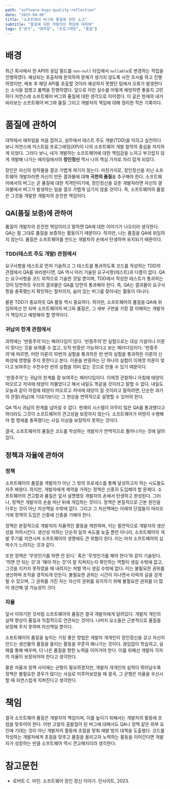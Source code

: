```yaml
---
path: "software-bugs-quality-reflection"
date: "2025-04-06"
title: "소프트웨어 버그와 품질에 관한 소고"
subtitle: "품질에 대한 개발자의 책임에 대하여"
tags: ["생각", "애자일", "프로그래밍", "품질"]
---
```


# 배경

최근 회사에서 한 API의 응답 필드를 `non-null` 타입에서 `nullable`로 변경하는 작업을 진행하였다. 예상되는 호출처에 문의하여 문제가 생기지 않도록 사전 조사를 하고 진행하였지만, 배포 후 해당 API를 호출할 것이라 예상하지 못했던 팀에서 오류가 발생한다는 소식을 접했고 롤백을 진행하였다.
앞으로 이런 실수를 어떻게 예방하면 좋을지 고민하다 자연스레 소프트웨어 버그와 품질에 대한 생각으로 이어졌다. 이 글은 현재의 내가 바라보는 소프트웨어 버그와 품질 그리고 개발자의 책임에 대해 정리한 작은 기록이다.

# 품질에 관하여

대학에서 애자일을 처음 접하고, 실무에서 테스트 주도 개발(TDD)을 익히고 실천하다 보니 자연스레 익스트림 프로그래밍(XP)이 나의 소프트웨어 개발 철학의 중심을 차지하게 되었다. 그러다 보니, 내가 개발하는 소프트웨어에 대한 책임감을 느끼고 부끄럽지 않게 개발해 나가는 애자일에서의 **장인정신** 역시 나의 핵심 가치로 자리 잡게 되었다.

장인은 자신의 창작물을 결코 가볍게 여기지 않는다. 마찬가지로, 장인정신을 지닌 소프트웨어 개발자라면 자신이 만든 결과물에 대해 **극한의 품질**을 추구해야 한다. 소프트웨어에서의 버그는 곧 품질에 대한 직격탄이기에, 장인정신을 갖춘 개발자라면 자신의 결과물에서 버그가 발생하는 일을 결코 가볍게 넘기지 않을 것이다.
즉, 소프트웨어의 품질은 그것을 개발한 개발자의 온전한 책임이다.

## QA(품질 보증)에 관하여

품질이 개발자의 온전한 책임이라고 말하면 QA에 대한 이야기가 나오리라 생각한다. QA는 말 그대로 품질을 보증하는 활동이기 때문이다. 하지만, 나는 품질을 QA에 위임하지 않는다. 품질은 소프트웨어를 만드는 개발자의 손에서 탄생하며 유지되기 때문이다.

### TDD(테스트 주도 개발) 관점에서

요구사항을 테스트로 먼저 기술하고 그 테스트를 통과하도록 코드를 작성하는 TDD의 관점에서 QA를 바라본다면, QA 역시 미리 기술된 요구사항(테스트)과 다름이 없다. QA는 요구사항을 코드 외적으로 기술한 것일 뿐이며, TDD에서 작성한 테스트가 통과하는 것이 당연하듯 우리의 결과물은 QA를 당연히 통과해야 한다. 즉, QA는 결과물이 요구사항을 충족했는지 확인하는 절차이지, 숨어 있는 버그를 찾아내는 활동이 아니다.

물론 TDD가 중요하듯 QA 활동 역시 중요하다. 하지만, 소프트웨어의 품질을 QA에 위임하여선 안 되며 소프트웨어의 버그와 품질은, 그 세부 구현을 가장 잘 이해하는 개발자가 책임지고 예방해야 할 영역이다.

### 귀납의 한계 관점에서

과학에는 '반증주의'라는 패러다임이 있다. '반증주의'란 실험으로는 대상 가설이나 이론이 맞다는 것을 보여줄 수 없고, 오직 반증만 가능하다고 보는 패러다임이다. '반증주의'에 따르면, 어떤 이론이 10번의 실험을 통과하든 만 번의 실험을 통과하든 이론의 신뢰성에 영향을 주지 못한다고 본다. 이론을 반증하는 단 하나의 실험이 이제껏 이론이 맞다고 보여주는 수천수만 번의 실험을 의미 없는 것으로 만들 수 있기 때문이다.

'반증주의'는 귀납의 한계를 잘 보여주는 패러다임이다. 이제껏 관찰하니 아침에 태양이 떠오르고 저녁에 태양이 저물었다고 해서 내일도 똑같을 것이라고 말할 수 없다. 내일도 오늘과 같이 아침에 태양이 떠오르고 저녁에 태양이 질 것이라고 말하려면, 단순한 과거의 관찰(귀납)에 기대기보다는 그 현상을 연역적으로 설명할 수 있어야 한다.

QA 역시 귀납의 한계를 넘어설 수 없다. 현재의 시스템이 아무리 많은 QA를 통과했다고 하더라도 그것이 소프트웨어의 견고성을 보장하지 않는다. 소프트웨어가 마땅히 수행해야 할 명세를 충족했다는 사실 이상을 보장하지 못하는 것이다.

결국, 소프트웨어의 품질은 코드를 작성하는 개발자가 연역적으로 풀어나가는 것에 달려있다.

## 정책과 자율에 관하여

### 정책

소프트웨어의 품질을 개발자가 아닌 그 밖의 프로세스를 통해 달성하고자 하는 시도들도 자주 봐왔다. 하지만, 개발자에게 제약을 가하는 정책은 신중히 도입해야 할 문제다. 소프트웨어의 견고함과 품질은 앞서 설명했듯 개발자의 손에서 탄생하고 완성된다. 그러나, 정책은 개발자의 손을 떠난 뒤에 개입하는 것이다. 정책은 본질적으로 근본 원인을 다루는 것이 아닌 차선책일 수밖에 없다. 그리고 그 차선책에는 아래의 단점들이 따라오기에 정책의 도입은 신중에 신중을 기해야 한다.

정책은 본질적으로 개발자의 자율적인 활동을 제한하며, 이는 필연적으로 개발자의 생산성을 저하시킨다. 생산성 저하는 단순히 일의 속도를 늦출 뿐만 아니라, 소프트웨어의 개발 주기를 지연시켜 소프트웨어의 생명에도 큰 위협이 된다. 이는 마치 소프트웨어의 심박수가 느려지는 것과 같다.

또한 정책은 '무엇인가를 하면 안 된다.' 혹은 '무엇인가를 해야 한다'와 같이 기술된다. '하면 안 되는 것'과 '해야 하는 것'이 잘 지켜지는지 확인하는 역할이 생길 수밖에 없고, 그것을 지키지 못하였을 때 내려지는 처벌 역시 생길 수밖에 없다. 이는 불필요한 권위를 생산하며 조직을 경직되게 만든다. 불필요한 권위는 시간이 지나면서 타락의 길을 걷게 될 수 있으며, 그 권위를 가진 자는 자신의 권위를 유지하기 위해 불필요한 권위를 더 많이 생산해 낼 가능성이 크다.

### 자율

앞서 이야기한 것처럼 소프트웨어의 품질은 결국 개발자에게 달려있다. 개발자 개인의 실력 향상이 품질과 직접적으로 연관되는 것이다. 나머지 요소들은 근본적으로 품질을 보장해 주지 못하며 차선책일 뿐이다.

소프트웨어의 품질을 높이는 가장 좋은 방법은 개발자 개개인이 장인정신을 갖고 자신이 만드는 생산물의 품질을 올리는 활동을 꾸준히 해나가는 것이다. 끊임없이 학습하고, 실패를 통해 배우며, 더 나은 품질을 향한 노력을 이어가야 한다. 이를 위해선 개발자 각자의 자율이 보장되어야 한다고 생각한다.

물론 자율과 정책 사이에는 균형이 필요하겠지만, 개발자 개개인의 실력이 뛰어날수록 정책은 불필요한 경우가 많다는 사실로 미루어보았을 때 결국, 그 균형은 자율을 우선시할 때 자연스럽게 지켜진다고 생각한다.

# 책임

결국 소프트웨어 품질은 개발자의 책임이며, 이를 높이기 위해서는 개발자의 활동에 초점을 맞추어야 한다. 이번 고찰의 출발점이 된 버그에 대해서도 QA나 정책 같은 외부 요인에 기대는 것이 아닌 개발자의 활동에 초점을 맞춰 재발 방지 대책을 도출했다. 코드를 작성하는 개발자에게 초점을 맞추고 품질을 올리고자 노력하는 활동을 이어간다면 개발자가 성장하는 만큼 소프트웨어 역시 견고해지리라 생각한다.

# 참고문헌

- 로버트 C. 마틴. 소프트웨어 장인 정신 이야기. 인사이트, 2023.
